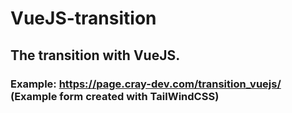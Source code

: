 # VueJS-transition
## The transition with VueJS.

### Example: https://page.cray-dev.com/transition_vuejs/ (Example form created with TailWindCSS)